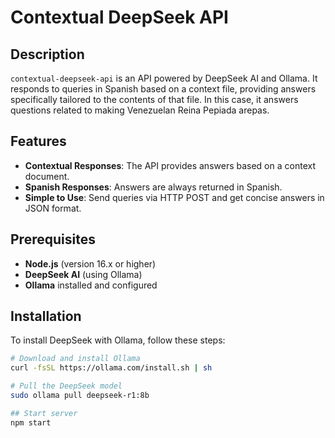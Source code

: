 # Contextual DeepSeek API

## Description

`contextual-deepseek-api` is an API powered by DeepSeek AI and Ollama. It responds to queries in Spanish based on a context file, providing answers specifically tailored to the contents of that file. In this case, it answers questions related to making Venezuelan Reina Pepiada arepas.

## Features

- **Contextual Responses**: The API provides answers based on a context document.
- **Spanish Responses**: Answers are always returned in Spanish.
- **Simple to Use**: Send queries via HTTP POST and get concise answers in JSON format.

## Prerequisites

- **Node.js** (version 16.x or higher)
- **DeepSeek AI** (using Ollama)
- **Ollama** installed and configured

## Installation

To install DeepSeek with Ollama, follow these steps:

```bash
# Download and install Ollama
curl -fsSL https://ollama.com/install.sh | sh

# Pull the DeepSeek model
sudo ollama pull deepseek-r1:8b

## Start server
npm start
```
